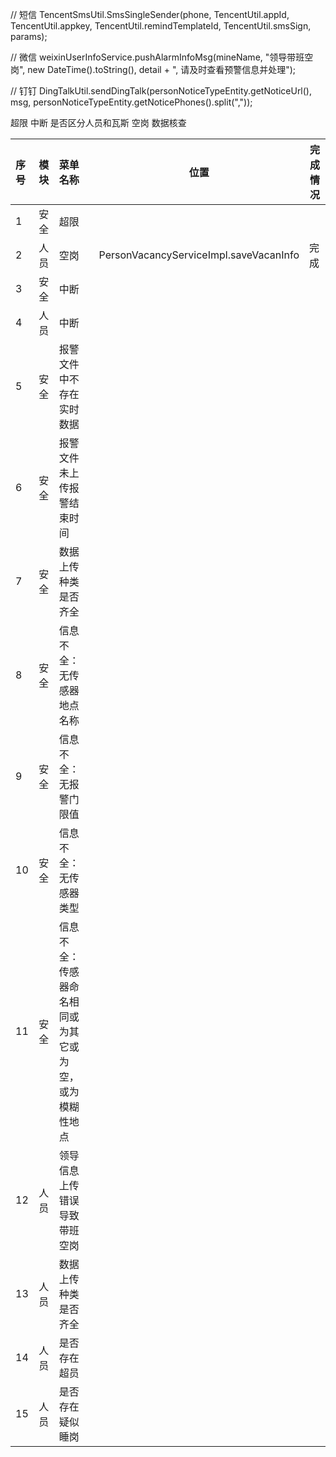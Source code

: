 // 短信
TencentSmsUtil.SmsSingleSender(phone, TencentUtil.appId, TencentUtil.appkey, TencentUtil.remindTemplateId, TencentUtil.smsSign, params);

// 微信
weixinUserInfoService.pushAlarmInfoMsg(mineName, "领导带班空岗", new DateTime().toString(), detail + ", 请及时查看预警信息并处理");

// 钉钉
DingTalkUtil.sendDingTalk(personNoticeTypeEntity.getNoticeUrl(), msg, personNoticeTypeEntity.getNoticePhones().split(","));

超限
中断  是否区分人员和瓦斯
空岗
数据核查


| 序号  | 模块  | 菜单名称                        | 位置                                     | 完成情况 |
| :-- | :-- | :-------------------------- | -------------------------------------- | ---- |
| 1   | 安全  | 超限                          |                                        |      |
| 2   | 人员  | 空岗                          | PersonVacancyServiceImpl.saveVacanInfo | 完成   |
| 3   | 安全  | 中断                          |                                        |      |
| 4   | 人员  | 中断                          |                                        |      |
| 5   | 安全  | 报警文件中不存在实时数据                |                                        |      |
| 6   | 安全  | 报警文件未上传报警结束时间               |                                        |      |
| 7   | 安全  | 数据上传种类是否齐全                  |                                        |      |
| 8   | 安全  | 信息不全：无传感器地点名称               |                                        |      |
| 9   | 安全  | 信息不全：无报警门限值                 |                                        |      |
| 10  | 安全  | 信息不全：无传感器类型                 |                                        |      |
| 11  | 安全  | 信息不全：传感器命名相同或为其它或为空，或为模糊性地点 |                                        |      |
| 12  | 人员  | 领导信息上传错误导致带班空岗              |                                        |      |
| 13  | 人员  | 数据上传种类是否齐全                  |                                        |      |
| 14  | 人员  | 是否存在超员                      |                                        |      |
| 15  | 人员  | 是否存在疑似睡岗                    |                                        |      |



